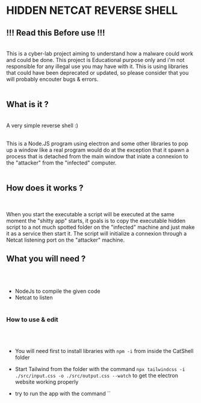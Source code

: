 # HIDDEN  NETCAT REVERSE SHELL

## !!! Read this Before use !!!
<br>
This is a cyber-lab project aiming to understand how a malware could work and could be done.
This project is Educational purpose only and i'm not responsible for any illegal use you may have with it. This is using libraries that could have been deprecated or updated, so please consider that you will probably encouter bugs & errors.
<br><br>

## What is it ?
<br>
A very simple reverse shell :)
<br><br>

This is a Node.JS program using electron and some other libraries to pop up a window like a real program would do at the exception that it spawn a process that is detached from the main window  that iniate a connexion to the "attacker" from the "infected" computer.
<br><br>

## How does it works ?
<br>

When you start the executable a script will be executed at the same moment the "shitty app" starts, it goals is to copy the executable hidden script to a not much spotted folder on the "infected" machine and just make it as a service then start it. The script will initialize a connexion through a Netcat listening port on the "attacker" machine. 

## What you will need ? 
<br><br>

- NodeJs to compile the given code
- Netcat to listen
<br><br>
### How to use & edit
<br><br>
- You will need first to install libraries with `npm -i` from inside the CatShell folder

- Start Tailwind from the folder with the command `npx tailwindcss -i ./src/input.css -o ./src/output.css --watch` to get the electron website working properly
- try to run the app with the command ``